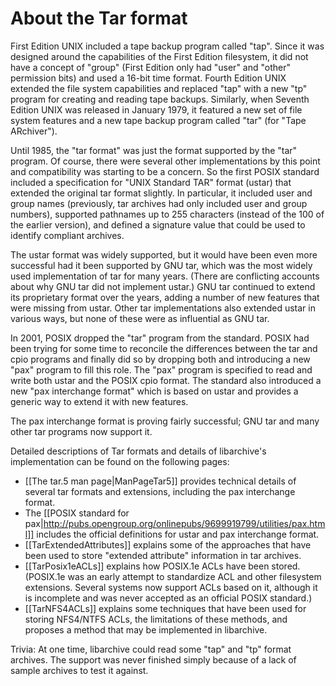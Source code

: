 # About the Tar format

First Edition UNIX included a tape backup program called "tap".
Since it was designed around the capabilities of the First Edition filesystem,
it did not have a concept of "group" (First Edition only had "user" and "other" permission bits) and used a 16-bit time format.
Fourth Edition UNIX extended the file system capabilities and replaced "tap" with a new "tp" program for creating and reading tape backups.
Similarly, when Seventh Edition UNIX was released in January 1979, it featured a new set of file system features and a new tape backup program called "tar" (for "Tape ARchiver").

Until 1985, the "tar format" was just the format supported by the "tar" program.
Of course, there were several other implementations by this point and compatibility was starting to be a concern.
So the first POSIX standard included a specification for "UNIX Standard TAR" format (ustar) that extended the original tar format slightly.
In particular, it included user and group names (previously, tar archives had only included user and group numbers), supported pathnames up to 255 characters (instead of the 100 of the earlier version), and defined a signature value that could be used to identify compliant archives.

The ustar format was widely supported, but it would have been even more
successful had it been supported by GNU tar, which was the most widely
used implementation of tar for many years.
(There are conflicting accounts about why GNU tar did not implement ustar.)
GNU tar continued to extend its proprietary format over the years, adding
a number of new features that were missing from ustar.
Other tar implementations also extended ustar in various ways, but none of
these were as influential as GNU tar.

In 2001, POSIX dropped the "tar" program from the standard.
POSIX had been trying for some time to reconcile the differences between the tar and cpio
programs and finally did so by dropping both and introducing a new "pax" program
to fill this role.
The "pax" program is specified to read and write both ustar and the POSIX cpio format.
The standard also introduced a new "pax interchange format" which is based on
ustar and provides a generic way to extend it with new features.

The pax interchange format is proving fairly successful; GNU tar and
many other tar programs now support it.

Detailed descriptions of Tar formats and details of libarchive's implementation
can be found on the following pages:

* [[The tar.5 man page|ManPageTar5]] provides technical details of several tar formats and extensions, including the pax interchange format.
* The [[POSIX standard for pax|http://pubs.opengroup.org/onlinepubs/9699919799/utilities/pax.html]] includes the official definitions for ustar and pax interchange format.
* [[TarExtendedAttributes]] explains some of the approaches that have been used to store "extended attribute" information in tar archives.
* [[TarPosix1eACLs]] explains how POSIX.1e ACLs have been stored.  (POSIX.1e was an early attempt to standardize ACL and other filesystem extensions.  Several systems now support ACLs based on it, although it is incomplete and was never accepted as an official POSIX standard.)
* [[TarNFS4ACLs]] explains some techniques that have been used for storing NFS4/NTFS ACLs, the limitations of these methods, and proposes a method that may be implemented in libarchive.

Trivia:  At one time, libarchive could read some "tap" and "tp" format archives.
The support was never finished simply because of a lack of sample archives to test it against.
